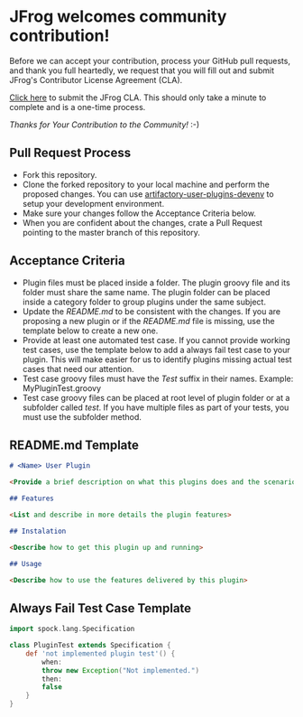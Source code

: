 # JFrog welcomes community contribution!

Before we can accept your contribution, process your GitHub pull requests, and thank you full heartedly, we request that you will fill out and submit JFrog's Contributor License Agreement (CLA).

[Click here](https://secure.echosign.com/public/hostedForm?formid=5IYKLZ2RXB543N) to submit the JFrog CLA.
This should only take a minute to complete and is a one-time process.

*Thanks for Your Contribution to the Community!* :-)

## Pull Request Process ##

- Fork this repository.
- Clone the forked repository to your local machine and perform the proposed changes. You can use [artifactory-user-plugins-devenv](https://github.com/JFrogDev/artifactory-user-plugins-devenv) to setup your development environment.
- Make sure your changes follow the Acceptance Criteria below.
- When you are confident about the changes, crate a Pull Request pointing to the master branch of this repository. 

## Acceptance Criteria ##

- Plugin files must be placed inside a folder. The plugin groovy file and its folder must share the same name. The plugin folder can be placed inside a category folder to group plugins under the same subject.
- Update the *README.md* to be consistent with the changes. If you are proposing a new plugin or if the *README.md* file is missing, use the template below to create a new one.
- Provide at least one automated test case. If you cannot provide working test cases, use the template below to add a always fail test case to your plugin. This will make easier for us to identify plugins missing actual test cases that need our attention.
- Test case groovy files must have the *Test* suffix in their names. Example: MyPluginTest.groovy
- Test case groovy files can be placed at root level of plugin folder or at a subfolder called *test*. If you have multiple files as part of your tests, you must use the subfolder method.

## README.md Template ##

```markdown
# <Name> User Plugin

<Provide a brief description on what this plugins does and the scenarios when it can/should be used.>

## Features

<List and describe in more details the plugin features>

## Instalation

<Describe how to get this plugin up and running>

## Usage

<Describe how to use the features delivered by this plugin>
```

## Always Fail Test Case Template ##
```groovy
import spock.lang.Specification

class PluginTest extends Specification {
    def 'not implemented plugin test'() {
        when:
        throw new Exception("Not implemented.")
        then:
        false
    }
}
```
